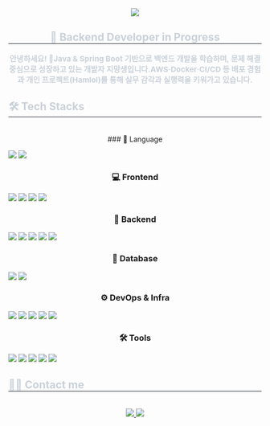 <div align= "center">
    <img src="https://capsule-render.vercel.app/api?type=waving&color=1639c5&height=240&text=Changhoon's%20GitHub&animation=fadeIn&fontColor=ffffff&fontSize=60" />
    </div>
    <div align= "center"> 
    <h2 style="border-bottom: 1px solid #21262d; color: #c9d1d9;"> 🚀 Backend Developer in Progress </h2>  
    <div style="font-weight: 700; font-size: 15px; text-align: center; color: #c9d1d9;"> 안녕하세요! 👋</li>Java & Spring Boot 기반으로 백엔드 개발을 학습하며, 문제 해결 중심으로 성장하고 있는 개발자 지망생입니다.</li>AWS·Docker·CI/CD 등 배포 경험과 개인 프로젝트(Hamlol)를 통해 실무 감각과 실행력을 키워가고 있습니다. </div> 
    </div>
    <div align= "left">
    <h2 style="border-bottom: 1px solid #21262d; color: #c9d1d9;"> 🛠️ Tech Stacks </h2> <br> 
    <div style="margin: 0 auto; text-align: center;" align= "left"> 
### 🧠 Language
<p align="left">
  <img src="https://img.shields.io/badge/Java-007396?style=flat-square&logo=openjdk&logoColor=white"/>
  <img src="https://img.shields.io/badge/JavaScript-F7DF1E?style=flat-square&logo=javascript&logoColor=black"/>
</p>


### 💻 Frontend
<p align="left">
  <img src="https://img.shields.io/badge/React-61DAFB?style=flat-square&logo=react&logoColor=black"/>
  <img src="https://img.shields.io/badge/Bootstrap-7952B3?style=flat-square&logo=bootstrap&logoColor=white"/>
  <img src="https://img.shields.io/badge/HTML5-E34F26?style=flat-square&logo=html5&logoColor=white"/>
  <img src="https://img.shields.io/badge/CSS3-1572B6?style=flat-square&logo=css3&logoColor=white"/>
</p>

### 🧹 Backend
<p align="left">
  <img src="https://img.shields.io/badge/Spring-6DB33F?style=flat-square&logo=spring&logoColor=white"/>
  <img src="https://img.shields.io/badge/Spring Boot-6DB33F?style=flat-square&logo=springboot&logoColor=white"/>
  <img src="https://img.shields.io/badge/Spring Security-6DB33F?style=flat-square&logo=springsecurity&logoColor=white"/>
  <img src="https://img.shields.io/badge/JWT-000000?style=flat-square&logo=jsonwebtokens&logoColor=white"/>
  <img src="https://img.shields.io/badge/Node.js-339933?style=flat-square&logo=node.js&logoColor=white"/>
</p>

### 🐘 Database
<p align="left">
  <img src="https://img.shields.io/badge/Oracle-F80000?style=flat-square&logo=oracle&logoColor=white"/>
  <img src="https://img.shields.io/badge/PostgreSQL-4169E1?style=flat-square&logo=postgresql&logoColor=white"/>
</p>

### ⚙️ DevOps & Infra
<p align="left">
  <img src="https://img.shields.io/badge/Docker-2496ED?style=flat-square&logo=docker&logoColor=white"/>
  <img src="https://img.shields.io/badge/GitHub Actions-2088FF?style=flat-square&logo=githubactions&logoColor=white"/>
  <img src="https://img.shields.io/badge/AWS EC2-FF9900?style=flat-square&logo=amazonec2&logoColor=white"/>
  <img src="https://img.shields.io/badge/Route 53-FF9900?style=flat-square&logo=amazonroute53&logoColor=white"/>
  <img src="https://img.shields.io/badge/Linux-FCC624?style=flat-square&logo=linux&logoColor=black"/>
</p>

### 🛠 Tools
<p align="left">
  <img src="https://img.shields.io/badge/Git-F05032?style=flat-square&logo=git&logoColor=white"/>
  <img src="https://img.shields.io/badge/GitHub-181717?style=flat-square&logo=github&logoColor=white"/>
  <img src="https://img.shields.io/badge/Notion-000000?style=flat-square&logo=notion&logoColor=white"/>
  <img src="https://img.shields.io/badge/Postman-FF6C37?style=flat-square&logo=postman&logoColor=white"/>
  <img src="https://img.shields.io/badge/Discord-5865F2?style=flat-square&logo=discord&logoColor=white"/>
</p>
          </div>
    </div>
    <div align= "left">
    <h2 style="border-bottom: 1px solid #21262d; color: #c9d1d9;"> 🧑‍💻 Contact me </h2> <br> 
    <div align= "center"> <a href=mailto:ddong9124@gmail.com> <img src="https://img.shields.io/badge/Gmail-EA4335?style=flat-square&logo=Gmail&logoColor=white&link=mailto:ddong9124@gmail.com"> </a>
         <a href=https://www.notion.so/cccb75a770f246b2838331e9c4808bae> <img src="https://img.shields.io/badge/Notion-000000?style=flat-square&logo=Notion&logoColor=white&link=https://www.notion.so/cccb75a770f246b2838331e9c4808bae"> </a>
          </div>  <br> 
    <div align= "left">  </div> 
    </div>
